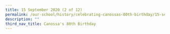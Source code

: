 ```yaml
---
title: 15 September 2020 (2 of 12)
permalink: /our-school/history/celebrating-canossas-80th-birthday/15-september-2020-2-of-12
description: ""
third_nav_title: Canossa's 80th Birthday
---
```

